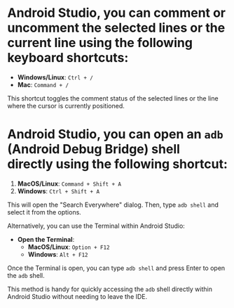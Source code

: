 # Android Studio, you can comment or uncomment the selected lines or the current line using the following keyboard shortcuts:

- **Windows/Linux**: `Ctrl + /`
- **Mac**: `Command + /`

This shortcut toggles the comment status of the selected lines or the line where the cursor is currently positioned.

# Android Studio, you can open an `adb` (Android Debug Bridge) shell directly using the following shortcut:

1. **MacOS/Linux**: `Command + Shift + A`
2. **Windows**: `Ctrl + Shift + A`

This will open the "Search Everywhere" dialog. Then, type `adb shell` and select it from the options.

Alternatively, you can use the Terminal within Android Studio:

- **Open the Terminal**:
  - **MacOS/Linux**: `Option + F12`
  - **Windows**: `Alt + F12`

Once the Terminal is open, you can type `adb shell` and press Enter to open the `adb` shell.

This method is handy for quickly accessing the `adb` shell directly within Android Studio without needing to leave the IDE.

